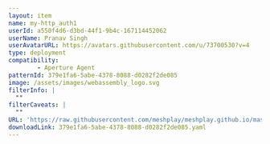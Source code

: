 ```yaml
---
layout: item
name: my-http_auth1
userId: a550f4d6-d3bd-44f1-9b4c-167114452062
userName: Pranav Singh
userAvatarURL: https://avatars.githubusercontent.com/u/73700530?v=4
type: deployment
compatibility: 
        - Aperture Agent
patternId: 379e1fa6-5abe-4378-8088-d0282f2de085
image: /assets/images/webassembly_logo.svg
filterInfo: |
  ""
filterCaveats: |
  ""
URL: 'https://raw.githubusercontent.com/meshplay/meshplay.github.io/master/catalog/379e1fa6-5abe-4378-8088-d0282f2de085.yaml'
downloadLink: 379e1fa6-5abe-4378-8088-d0282f2de085.yaml
---
```

